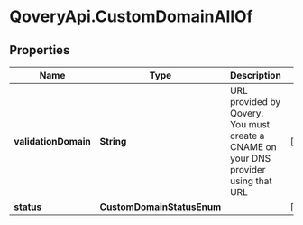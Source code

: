 # QoveryApi.CustomDomainAllOf

## Properties

Name | Type | Description | Notes
------------ | ------------- | ------------- | -------------
**validationDomain** | **String** | URL provided by Qovery. You must create a CNAME on your DNS provider using that URL | [optional] 
**status** | [**CustomDomainStatusEnum**](CustomDomainStatusEnum.md) |  | [optional] 


